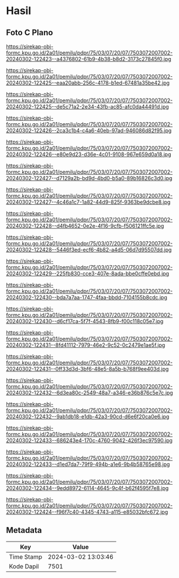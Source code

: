 # Hasil

## Foto C Plano

https://sirekap-obj-formc.kpu.go.id/2a01/pemilu/pdpr/75/03/07/20/07/7503072007002-20240302-122423--a4376802-61b9-4b38-b8d2-3173c27845f0.jpg

https://sirekap-obj-formc.kpu.go.id/2a01/pemilu/pdpr/75/03/07/20/07/7503072007002-20240302-122425--eaa20abb-256c-4178-b1ed-67481a35be42.jpg

https://sirekap-obj-formc.kpu.go.id/2a01/pemilu/pdpr/75/03/07/20/07/7503072007002-20240302-122425--de5c71a2-2e34-43fb-ac85-afc0da44491d.jpg

https://sirekap-obj-formc.kpu.go.id/2a01/pemilu/pdpr/75/03/07/20/07/7503072007002-20240302-122426--2ca3c1b4-c4a6-40eb-97ad-946086d82f95.jpg

https://sirekap-obj-formc.kpu.go.id/2a01/pemilu/pdpr/75/03/07/20/07/7503072007002-20240302-122426--e80e9d23-d36e-4c01-9108-967e659d0a18.jpg

https://sirekap-obj-formc.kpu.go.id/2a01/pemilu/pdpr/75/03/07/20/07/7503072007002-20240302-122427--d7129a2b-bd9d-4bd0-b5a0-89b16826c3d0.jpg

https://sirekap-obj-formc.kpu.go.id/2a01/pemilu/pdpr/75/03/07/20/07/7503072007002-20240302-122427--4c46a1c7-1a82-44d9-825f-9363be9dcbe8.jpg

https://sirekap-obj-formc.kpu.go.id/2a01/pemilu/pdpr/75/03/07/20/07/7503072007002-20240302-122428--d4fb4652-0e2e-4f16-9cfb-f506121ffc5e.jpg

https://sirekap-obj-formc.kpu.go.id/2a01/pemilu/pdpr/75/03/07/20/07/7503072007002-20240302-122428--5446f3ed-ecf6-4b82-a4d5-06d7d95507dd.jpg

https://sirekap-obj-formc.kpu.go.id/2a01/pemilu/pdpr/75/03/07/20/07/7503072007002-20240302-122429--225fb830-cce3-407e-8ada-bbe0cffe0ebd.jpg

https://sirekap-obj-formc.kpu.go.id/2a01/pemilu/pdpr/75/03/07/20/07/7503072007002-20240302-122430--bda7a7aa-1747-4faa-bbdd-7104155b8cdc.jpg

https://sirekap-obj-formc.kpu.go.id/2a01/pemilu/pdpr/75/03/07/20/07/7503072007002-20240302-122430--d6cf17ca-5f7f-4543-8fb9-f00c118c05e7.jpg

https://sirekap-obj-formc.kpu.go.id/2a01/pemilu/pdpr/75/03/07/20/07/7503072007002-20240302-122431--8fd41112-7979-46e2-9c52-0c2479e1ae5f.jpg

https://sirekap-obj-formc.kpu.go.id/2a01/pemilu/pdpr/75/03/07/20/07/7503072007002-20240302-122431--0ff33d3d-3bf6-48e5-8a5b-b768f9ee403d.jpg

https://sirekap-obj-formc.kpu.go.id/2a01/pemilu/pdpr/75/03/07/20/07/7503072007002-20240302-122432--6d3ea80c-2549-48a7-a346-e36b876c5e7c.jpg

https://sirekap-obj-formc.kpu.go.id/2a01/pemilu/pdpr/75/03/07/20/07/7503072007002-20240302-122432--9ab1db18-e1db-42a3-90cd-d6e6f20ca0e6.jpg

https://sirekap-obj-formc.kpu.go.id/2a01/pemilu/pdpr/75/03/07/20/07/7503072007002-20240302-122433--686243e4-170c-4760-9042-426f3ec97590.jpg

https://sirekap-obj-formc.kpu.go.id/2a01/pemilu/pdpr/75/03/07/20/07/7503072007002-20240302-122433--d1ed7da7-79f9-494b-a1e6-9b4b58765e98.jpg

https://sirekap-obj-formc.kpu.go.id/2a01/pemilu/pdpr/75/03/07/20/07/7503072007002-20240302-122434--9edd8972-6114-4645-9c4f-b62f4595f7e8.jpg

https://sirekap-obj-formc.kpu.go.id/2a01/pemilu/pdpr/75/03/07/20/07/7503072007002-20240302-122424--f96f7c40-4345-4743-a115-e85032bfc672.jpg


## Metadata

| Key        | Value               |
| ---------- | ------------------- |
| Time Stamp | 2024-03-02 13:03:46 |
| Kode Dapil | 7501                |



